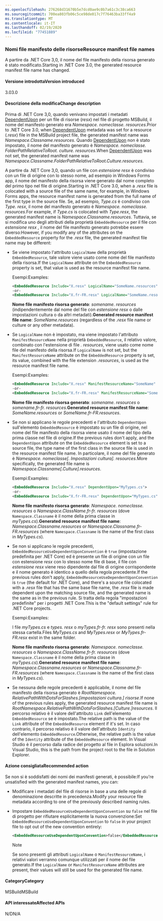 ```yaml
---
ms.openlocfilehash: 276268d31670b5e7dcd0ae9c0b7a61c3c38ca663
ms.sourcegitcommit: 700ea803fb06c5ce98de017c7f76463ba33ff4a9
ms.translationtype: MT
ms.contentlocale: it-IT
ms.lasthandoff: 02/19/2020
ms.locfileid: "77451889"
---
```

### <a name="resource-manifest-file-names"></a><span data-ttu-id="0cc7a-101">Nomi file manifesto delle risorse</span><span class="sxs-lookup"><span data-stu-id="0cc7a-101">Resource manifest file names</span></span>

<span data-ttu-id="0cc7a-102">A partire da .NET Core 3,0, il nome del file manifesto della risorsa generato è stato modificato.</span><span class="sxs-lookup"><span data-stu-id="0cc7a-102">Starting in .NET Core 3.0, the generated resource manifest file name has changed.</span></span>

#### <a name="version-introduced"></a><span data-ttu-id="0cc7a-103">Versione introdotta</span><span class="sxs-lookup"><span data-stu-id="0cc7a-103">Version introduced</span></span>

<span data-ttu-id="0cc7a-104">3.0</span><span class="sxs-lookup"><span data-stu-id="0cc7a-104">3.0</span></span>

#### <a name="change-description"></a><span data-ttu-id="0cc7a-105">Descrizione della modifica</span><span class="sxs-lookup"><span data-stu-id="0cc7a-105">Change description</span></span>

<span data-ttu-id="0cc7a-106">Prima di .NET Core 3,0, quando venivano impostati i metadati [DependentUpon](/visualstudio/msbuild/common-msbuild-project-items#compile) per un file di risorse (*resx*) nel file di progetto MSBuild, il nome del manifesto generato era *Namespace. nomeclasse. resources*.</span><span class="sxs-lookup"><span data-stu-id="0cc7a-106">Prior to .NET Core 3.0, when [DependentUpon](/visualstudio/msbuild/common-msbuild-project-items#compile) metadata was set for a resource (*.resx*) file in the MSBuild project file, the generated manifest name was *Namespace.Classname.resources*.</span></span> <span data-ttu-id="0cc7a-107">Quando [DependentUpon](/visualstudio/msbuild/common-msbuild-project-items#compile) non è stato impostato, il nome del manifesto generato è *Namespace. nomeclasse. FolderPathRelativeToRoot. culture. resources*.</span><span class="sxs-lookup"><span data-stu-id="0cc7a-107">When [DependentUpon](/visualstudio/msbuild/common-msbuild-project-items#compile) was not set, the generated manifest name was *Namespace.Classname.FolderPathRelativeToRoot.Culture.resources*.</span></span>

<span data-ttu-id="0cc7a-108">A partire da .NET Core 3,0, quando un file con *estensione resx* è condiviso con un file di origine con lo stesso nome, ad esempio in Windows Forms app, il nome del manifesto della risorsa viene generato dal nome completo del primo tipo nel file di origine.</span><span class="sxs-lookup"><span data-stu-id="0cc7a-108">Starting in .NET Core 3.0, when a *.resx* file is colocated with a source file of the same name, for example, in Windows Forms apps, the resource manifest name is generated from the full name of the first type in the source file.</span></span> <span data-ttu-id="0cc7a-109">Se, ad esempio, *Type.cs* è condiviso con *Type. resx*, il nome del manifesto generato è *Namespace. nomeclasse. resources*.</span><span class="sxs-lookup"><span data-stu-id="0cc7a-109">For example, if *Type.cs* is colocated with *Type.resx*, the generated manifest name is *Namespace.Classname.resources*.</span></span> <span data-ttu-id="0cc7a-110">Tuttavia, se si modifica uno degli attributi della proprietà `EmbeddedResource` per il file con *estensione resx* , il nome del file manifesto generato potrebbe essere diverso:</span><span class="sxs-lookup"><span data-stu-id="0cc7a-110">However, if you modify any of the attributes on the `EmbeddedResource` property for the *.resx* file, the generated manifest file name may be different:</span></span>

- <span data-ttu-id="0cc7a-111">Se viene impostato l'attributo `LogicalName` della proprietà `EmbeddedResource`, tale valore viene usato come nome del file manifesto della risorsa.</span><span class="sxs-lookup"><span data-stu-id="0cc7a-111">If the `LogicalName` attribute on the `EmbeddedResource` property is set, that value is used as the resource manifest file name.</span></span>

  <span data-ttu-id="0cc7a-112">Esempi:</span><span class="sxs-lookup"><span data-stu-id="0cc7a-112">Examples:</span></span>

  ```xml
  <EmbeddedResource Include="X.resx" LogicalName="SomeName.resources" />
  -or-
  <EmbeddedResource Include="X.fr-FR.resx" LogicalName="SomeName.resources" />
  ```

  <span data-ttu-id="0cc7a-113">**Nome file manifesto risorsa generato**: *somename. resources* (indipendentemente dal nome del file con *estensione resx* o dalle impostazioni cultura o da altri metadati).</span><span class="sxs-lookup"><span data-stu-id="0cc7a-113">**Generated resource manifest file name**: *SomeName.resources* (regardless of the *.resx* file name or culture or any other metadata).</span></span>

- <span data-ttu-id="0cc7a-114">Se `LogicalName` non è impostato, ma viene impostato l'attributo `ManifestResourceName` nella proprietà `EmbeddedResource`, il relativo valore, combinato con l'estensione di file *. resources*, viene usato come nome file del manifesto della risorsa.</span><span class="sxs-lookup"><span data-stu-id="0cc7a-114">If `LogicalName` is not set, but the `ManifestResourceName` attribute on the `EmbeddedResource` property is set, its value, combined with the file extension *.resources*, is used as the resource manifest file name.</span></span>

  <span data-ttu-id="0cc7a-115">Esempi:</span><span class="sxs-lookup"><span data-stu-id="0cc7a-115">Examples:</span></span>

  ```xml
  <EmbeddedResource Include="X.resx" ManifestResourceName="SomeName" />
  -or-
  <EmbeddedResource Include="X.fr-FR.resx" ManifestResourceName="SomeName.fr-FR" />
  ```

  <span data-ttu-id="0cc7a-116">**Nome file manifesto risorsa generato**: *somename. resources* o *somename.fr-fr. resources*.</span><span class="sxs-lookup"><span data-stu-id="0cc7a-116">**Generated resource manifest file name**: *SomeName.resources* or *SomeName.fr-FR.resources*.</span></span>

- <span data-ttu-id="0cc7a-117">Se non si applicano le regole precedenti e l'attributo `DependentUpon` sull'elemento `EmbeddedResource` è impostato su un file di origine, nel nome del file manifesto della risorsa viene usato il nome del tipo della prima classe nel file di origine.</span><span class="sxs-lookup"><span data-stu-id="0cc7a-117">If the previous rules don't apply, and the `DependentUpon` attribute on the `EmbeddedResource` element is set to a source file, the type name of the first class in the source file is used in the resource manifest file name.</span></span> <span data-ttu-id="0cc7a-118">In particolare, il nome del file generato è *Namespace. nomeclasse\[. Impostazioni cultura]. resources*.</span><span class="sxs-lookup"><span data-stu-id="0cc7a-118">More specifically, the generated file name is *Namespace.Classname\[.Culture].resources*.</span></span>

  <span data-ttu-id="0cc7a-119">Esempi:</span><span class="sxs-lookup"><span data-stu-id="0cc7a-119">Examples:</span></span>

  ```xml
  <EmbeddedResource Include="X.resx" DependentUpon="MyTypes.cs">
  -or-
  <EmbeddedResource Include="X.fr-FR.resx" DependentUpon="MyTypes.cs">
  ```

  <span data-ttu-id="0cc7a-120">**Nome file manifesto risorsa generato**: *Namespace. nomeclasse. resources* o *Namespace.ClassName.fr-fr. resources* (dove `Namespace.Classname` è il nome della prima classe in *myTypes.cs*).</span><span class="sxs-lookup"><span data-stu-id="0cc7a-120">**Generated resource manifest file name**: *Namespace.Classname.resources* or *Namespace.Classname.fr-FR.resources* (where `Namespace.Classname` is the name of the first class in *MyTypes.cs*).</span></span>

- <span data-ttu-id="0cc7a-121">Se non si applicano le regole precedenti, `EmbeddedResourceUseDependentUponConvention` è `true` (impostazione predefinita per .NET Core) ed è presente un file di origine con un file con estensione *resx* con lo stesso nome file di base, il file con *estensione resx* viene reso dipendente dal file di origine corrispondente e il nome generato è identico a quello della regola precedente.</span><span class="sxs-lookup"><span data-stu-id="0cc7a-121">If the previous rules don't apply, `EmbeddedResourceUseDependentUponConvention` is `true` (the default for .NET Core), and there's a source file colocated with a *.resx* file that has the same base file name, the *.resx* file is made dependent upon the matching source file, and the generated name is the same as in the previous rule.</span></span> <span data-ttu-id="0cc7a-122">Si tratta della regola "impostazioni predefinite" per i progetti .NET Core.</span><span class="sxs-lookup"><span data-stu-id="0cc7a-122">This is the "default settings" rule for .NET Core projects.</span></span>
  
  <span data-ttu-id="0cc7a-123">Esempi:</span><span class="sxs-lookup"><span data-stu-id="0cc7a-123">Examples:</span></span>
  
  <span data-ttu-id="0cc7a-124">I file *myTypes.cs* e *types. resx* o *myTypes.fr-fr. resx* sono presenti nella stessa cartella.</span><span class="sxs-lookup"><span data-stu-id="0cc7a-124">Files *MyTypes.cs* and *MyTypes.resx* or *MyTypes.fr-FR.resx* exist in the same folder.</span></span>
  
  <span data-ttu-id="0cc7a-125">**Nome file manifesto risorsa generato**: *Namespace. nomeclasse. resources* o *Namespace.ClassName.fr-fr. resources* (dove `Namespace.Classname` è il nome della prima classe in *myTypes.cs*).</span><span class="sxs-lookup"><span data-stu-id="0cc7a-125">**Generated resource manifest file name**: *Namespace.Classname.resources* or *Namespace.Classname.fr-FR.resources* (where `Namespace.Classname` is the name of the first class in *MyTypes.cs*).</span></span>
    
- <span data-ttu-id="0cc7a-126">Se nessuna delle regole precedenti è applicabile, il nome del file manifesto della risorsa generato è *RootNamespace. RelativePathWithDotsForSlashes.\[impostazioni cultura.] risorse*.</span><span class="sxs-lookup"><span data-stu-id="0cc7a-126">If none of the previous rules apply, the generated resource manifest file name is *RootNamespace.RelativePathWithDotsForSlashes.\[Culture.]resources*.</span></span> <span data-ttu-id="0cc7a-127">Il percorso relativo è il valore dell'attributo `Link` dell'elemento `EmbeddedResource` se è impostato.</span><span class="sxs-lookup"><span data-stu-id="0cc7a-127">The relative path is the value of the `Link` attribute of the `EmbeddedResource` element if it's set.</span></span> <span data-ttu-id="0cc7a-128">In caso contrario, il percorso relativo è il valore dell'attributo `Identity` dell'elemento `EmbeddedResource`.</span><span class="sxs-lookup"><span data-stu-id="0cc7a-128">Otherwise, the relative path is the value of the `Identity` attribute of the `EmbeddedResource` element.</span></span> <span data-ttu-id="0cc7a-129">In Visual Studio è il percorso dalla radice del progetto al file in Esplora soluzioni.</span><span class="sxs-lookup"><span data-stu-id="0cc7a-129">In Visual Studio, this is the path from the project root to the file in Solution Explorer.</span></span>

#### <a name="recommended-action"></a><span data-ttu-id="0cc7a-130">Azione consigliata</span><span class="sxs-lookup"><span data-stu-id="0cc7a-130">Recommended action</span></span>

<span data-ttu-id="0cc7a-131">Se non si è soddisfatti dei nomi dei manifesti generati, è possibile:</span><span class="sxs-lookup"><span data-stu-id="0cc7a-131">If you're unsatisfied with the generated manifest names, you can:</span></span>

- <span data-ttu-id="0cc7a-132">Modificare i metadati del file di risorse in base a una delle regole di denominazione descritte in precedenza.</span><span class="sxs-lookup"><span data-stu-id="0cc7a-132">Modify your resource file metadata according to one of the previously described naming rules.</span></span>

- <span data-ttu-id="0cc7a-133">Impostare `EmbeddedResourceUseDependentUponConvention` su `false` nel file di progetto per rifiutare esplicitamente la nuova convenzione:</span><span class="sxs-lookup"><span data-stu-id="0cc7a-133">Set `EmbeddedResourceUseDependentUponConvention` to `false` in your project file to opt out of the new convention entirely:</span></span>

   ```xml
   <EmbeddedResourceUseDependentUponConvention>false</EmbeddedResourceUseDependentUponConvention>
   ```

   > [!NOTE]
   > <span data-ttu-id="0cc7a-134">Se sono presenti gli attributi `LogicalName` o `ManifestResourceName`, i relativi valori verranno comunque utilizzati per il nome del file generato.</span><span class="sxs-lookup"><span data-stu-id="0cc7a-134">If the `LogicalName` or `ManifestResourceName` attributes are present, their values will still be used for the generated file name.</span></span>

#### <a name="category"></a><span data-ttu-id="0cc7a-135">Category</span><span class="sxs-lookup"><span data-stu-id="0cc7a-135">Category</span></span>

<span data-ttu-id="0cc7a-136">MSBuild</span><span class="sxs-lookup"><span data-stu-id="0cc7a-136">MSBuild</span></span>

#### <a name="affected-apis"></a><span data-ttu-id="0cc7a-137">API interessate</span><span class="sxs-lookup"><span data-stu-id="0cc7a-137">Affected APIs</span></span>

<span data-ttu-id="0cc7a-138">N/D</span><span class="sxs-lookup"><span data-stu-id="0cc7a-138">N/A</span></span>
